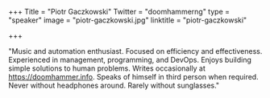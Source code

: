 +++
Title = "Piotr Gaczkowski"
Twitter = "doomhammerng"
type = "speaker"
image = "piotr-gaczkowski.jpg"
linktitle = "piotr-gaczkowski"

+++

"Music and automation enthusiast. Focused on efficiency and effectiveness. Experienced in
management, programming, and DevOps. Enjoys building simple solutions to human
problems. Writes occasionally at https://doomhammer.info. Speaks of himself in
third person when required. Never without headphones around. Rarely without sunglasses."